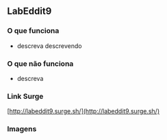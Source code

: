 ## LabEddit9

### O que funciona

- descreva
 descrevendo

### O que não funciona

- descreva

### Link Surge

[http://labeddit9.surge.sh/](http://labeddit9.surge.sh/)

### Imagens
